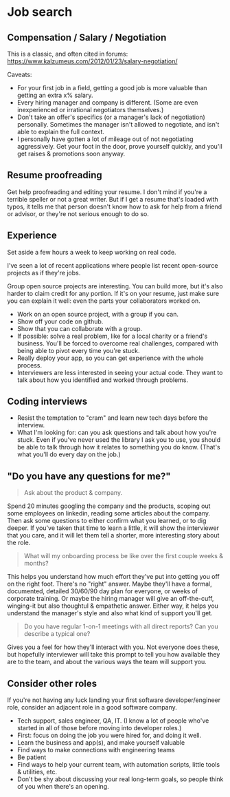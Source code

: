 # Job search

## Compensation / Salary / Negotiation

This is a classic, and often cited in forums:
https://www.kalzumeus.com/2012/01/23/salary-negotiation/

Caveats:
- For your first job in a field, getting a good job is more valuable than getting an extra x% salary.
- Every hiring manager and company is different. (Some are even inexperienced or irrational negotiators themselves.)
- Don't take an offer's specifics (or a manager's lack of negotiation) personally. Sometimes the manager isn't allowed to negotiate, and isn't able to explain the full context.
- I personally have gotten a lot of mileage out of not negotiating aggressively. Get your foot in the door, prove yourself quickly, and you'll get raises & promotions soon anyway.


## Resume proofreading

Get help proofreading and editing your resume. I don't mind if you're a terrible speller or not a great writer. But if I get a resume that's loaded with typos, it tells me that person doesn't know how to ask for help from a friend or advisor, or they're not serious enough to do so. 

## Experience

Set aside a few hours a week to keep working on real code.

I've seen a lot of recent applications where people list recent open-source projects as if they're jobs.

Group open source projects are interesting. You can build more, but it's also harder to claim credit for any portion. If it's on your resume, just make sure you can explain it well: even the parts your collaborators worked on.

- Work on an open source project, with a group if you can.
- Show off your code on github.
- Show that you can collaborate with a group.
- If possible: solve a real problem, like for a local charity or a friend's business. You'll be forced to overcome real challenges, compared with being able to pivot every time you're stuck.
- Really deploy your app, so you can get experience with the whole process.
- Interviewers are less interested in seeing your actual code. They want to talk about how you identified and worked through problems.

## Coding interviews
- Resist the temptation to "cram" and learn new tech days before the interview.
- What I'm looking for: can you ask questions and talk about how you're stuck. Even if you've never used the library I ask you to use, you should be able to talk through how it relates to something you do know. (That's what you'll do every day on the job.)


## "Do you have any questions for me?"

> Ask about the product & company.

Spend 20 minutes googling the company and the products, scoping out some employees on linkedin, reading some articles about the company. Then ask some questions to either confirm what you learned, or to dig deeper.
If you've taken that time to learn a little, it will show the interviewer that you care, and it will let them tell a shorter, more interesting story about the role.

> What will my onboarding process be like over the first couple weeks & months?

This helps you understand how much effort they've put into getting you off on the right foot. There's no "right" answer. Maybe they'll have a formal, documented, detailed 30/60/90 day plan for everyone, or weeks of corporate training. Or maybe the hiring manager will give an off-the-cuff, winging-it but also thoughtul & empathetic answer. Either way, it helps you understand the manager's style and also what kind of support you'll get.

> Do you have regular 1-on-1 meetings with all direct reports? Can you describe a typical one?

Gives you a feel for how they'll interact with you. Not everyone does these, but hopefully interviewer will take this prompt to tell you how available they are to the team, and about the various ways the team will support you.





## Consider other roles

If you're not having any luck landing your first software developer/engineer role, consider an adjacent role in a good software company.
- Tech support, sales engineer, QA, IT. (I know a lot of people who've started in all of those before moving into developer roles.)
- First: focus on doing the job you were hired for, and doing it well.
- Learn the business and app(s), and make yourself valuable
- Find ways to make connections with engineering teams
- Be patient
- Find ways to help your current team, with automation scripts, little tools & utilities, etc.
- Don't be shy about discussing your real long-term goals, so people think of you when there's an opening.